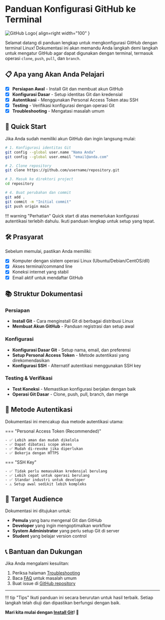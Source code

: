# Panduan Konfigurasi GitHub ke Terminal

![GitHub Logo](https://github.githubassets.com/images/modules/logos_page/GitHub-Mark.png){ align=right width="100" }

Selamat datang di panduan lengkap untuk mengkonfigurasi GitHub dengan terminal Linux! Dokumentasi ini akan memandu Anda langkah demi langkah untuk mengatur GitHub agar dapat digunakan dengan terminal, termasuk operasi `clone`, `push`, `pull`, dan `branch`.

## 📋 Apa yang Akan Anda Pelajari

- [x] **Persiapan Awal** - Install Git dan membuat akun GitHub
- [x] **Konfigurasi Dasar** - Setup identitas Git dan kredensial
- [x] **Autentikasi** - Menggunakan Personal Access Token atau SSH
- [x] **Testing** - Verifikasi konfigurasi dengan operasi Git
- [x] **Troubleshooting** - Mengatasi masalah umum

## 🚀 Quick Start

Jika Anda sudah memiliki akun GitHub dan ingin langsung mulai:

```bash
# 1. Konfigurasi identitas Git
git config --global user.name "Nama Anda"
git config --global user.email "email@anda.com"

# 2. Clone repository
git clone https://github.com/username/repository.git

# 3. Masuk ke direktori project
cd repository

# 4. Buat perubahan dan commit
git add .
git commit -m "Initial commit"
git push origin main
```

!!! warning "Perhatian"
    Quick start di atas memerlukan konfigurasi autentikasi terlebih dahulu. Ikuti panduan lengkap untuk setup yang tepat.

## 🛠️ Prasyarat

Sebelum memulai, pastikan Anda memiliki:

- [x] Komputer dengan sistem operasi Linux (Ubuntu/Debian/CentOS/dll)
- [x] Akses terminal/command line
- [x] Koneksi internet yang stabil
- [x] Email aktif untuk mendaftar GitHub

## 📚 Struktur Dokumentasi

### Persiapan
- **Install Git** - Cara menginstall Git di berbagai distribusi Linux
- **Membuat Akun GitHub** - Panduan registrasi dan setup awal

### Konfigurasi
- **Konfigurasi Dasar Git** - Setup nama, email, dan preferensi
- **Setup Personal Access Token** - Metode autentikasi yang direkomendasikan
- **Konfigurasi SSH** - Alternatif autentikasi menggunakan SSH key

### Testing & Verifikasi
- **Test Koneksi** - Memastikan konfigurasi berjalan dengan baik
- **Operasi Git Dasar** - Clone, push, pull, branch, dan merge

## 🔧 Metode Autentikasi

Dokumentasi ini mencakup dua metode autentikasi utama:

=== "Personal Access Token (Recommended)"

    - ✅ Lebih aman dan mudah dikelola
    - ✅ Dapat dibatasi scope akses
    - ✅ Mudah di-revoke jika diperlukan
    - ✅ Bekerja dengan HTTPS

=== "SSH Key"

    - ✅ Tidak perlu memasukkan kredensial berulang
    - ✅ Lebih cepat untuk operasi berulang
    - ✅ Standar industri untuk developer
    - ⚠️ Setup awal sedikit lebih kompleks

## 🎯 Target Audience

Dokumentasi ini ditujukan untuk:

- **Pemula** yang baru mengenal Git dan GitHub
- **Developer** yang ingin mengoptimalkan workflow
- **System Administrator** yang perlu setup Git di server
- **Student** yang belajar version control

## 📞 Bantuan dan Dukungan

Jika Anda mengalami kesulitan:

1. Periksa halaman [Troubleshooting](troubleshooting.md)
2. Baca [FAQ](faq.md) untuk masalah umum
3. Buat issue di [GitHub repository](https://github.com/salman-mustapa/github-setup-docs)

---

!!! tip "Tips"
    Ikuti panduan ini secara berurutan untuk hasil terbaik. Setiap langkah telah diuji dan dipastikan berfungsi dengan baik.

**Mari kita mulai dengan [Install Git](preparation/install-git.md)!** 🚀
